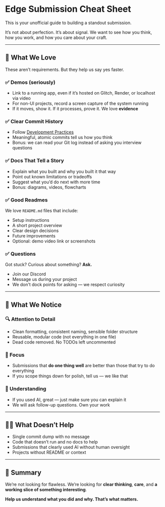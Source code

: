 # Edge Submission Cheat Sheet

This is your unofficial guide to building a standout submission.

It’s not about perfection. It’s about signal. We want to see how you think, how you work, and how you care about your craft.

---

## 🚀 What We Love

These aren’t requirements. But they help us say yes faster.

### ✅ Demos (seriously)

- Link to a running app, even if it’s hosted on Glitch, Render, or localhost via video
- For non-UI projects, record a screen capture of the system running
- If it moves, show it. If it processes, prove it. We love **evidence**

### ✅ Clear Commit History

- Follow [Development Practices](./development-practices.md)
- Meaningful, atomic commits tell us how you think
- Bonus: we can read your Git log instead of asking you interview questions

### ✅ Docs That Tell a Story

- Explain what you built and why you built it that way
- Point out known limitations or tradeoffs
- Suggest what you’d do next with more time
- Bonus: diagrams, videos, flowcharts

### ✅ Good Readmes

We love `README.md` files that include:

- Setup instructions
- A short project overview
- Clear design decisions
- Future improvements
- Optional: demo video link or screenshots

### ✅ Questions

Got stuck? Curious about something? **Ask.**

- Join our Discord
- Message us during your project
- We don't dock points for asking — we respect curiosity

---

## 👀 What We Notice

### 🔍 Attention to Detail

- Clean formatting, consistent naming, sensible folder structure
- Reusable, modular code (not everything in one file)
- Dead code removed. No TODOs left uncommented

### 🎯 Focus

- Submissions that **do one thing well** are better than those that try to do everything
- If you scope things down for polish, tell us — we like that

### 🧠 Understanding

- If you used AI, great — just make sure you can explain it
- We will ask follow-up questions. Own your work

---

## 🙅‍♂️ What Doesn’t Help

- Single commit dump with no message
- Code that doesn’t run and no docs to help
- Submissions that clearly used AI without human oversight
- Projects without README or context

---

## 🧵 Summary

We’re not looking for flawless. We’re looking for **clear thinking**, **care**, and **a working slice of something interesting**.

**Help us understand what you did and why. That’s what matters.**
